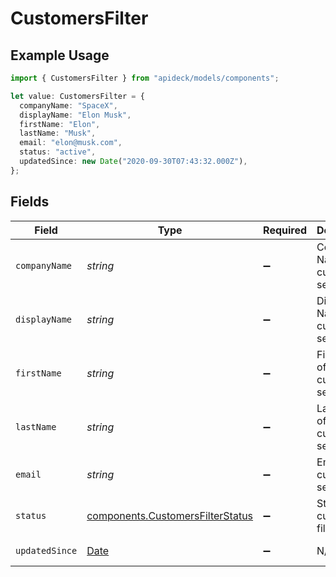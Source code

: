 # CustomersFilter

## Example Usage

```typescript
import { CustomersFilter } from "apideck/models/components";

let value: CustomersFilter = {
  companyName: "SpaceX",
  displayName: "Elon Musk",
  firstName: "Elon",
  lastName: "Musk",
  email: "elon@musk.com",
  status: "active",
  updatedSince: new Date("2020-09-30T07:43:32.000Z"),
};
```

## Fields

| Field                                                                                         | Type                                                                                          | Required                                                                                      | Description                                                                                   | Example                                                                                       |
| --------------------------------------------------------------------------------------------- | --------------------------------------------------------------------------------------------- | --------------------------------------------------------------------------------------------- | --------------------------------------------------------------------------------------------- | --------------------------------------------------------------------------------------------- |
| `companyName`                                                                                 | *string*                                                                                      | :heavy_minus_sign:                                                                            | Company Name of customer to search for                                                        | SpaceX                                                                                        |
| `displayName`                                                                                 | *string*                                                                                      | :heavy_minus_sign:                                                                            | Display Name of customer to search for                                                        | Techno King                                                                                   |
| `firstName`                                                                                   | *string*                                                                                      | :heavy_minus_sign:                                                                            | First name of customer to search for                                                          | Elon                                                                                          |
| `lastName`                                                                                    | *string*                                                                                      | :heavy_minus_sign:                                                                            | Last name of customer to search for                                                           | Musk                                                                                          |
| `email`                                                                                       | *string*                                                                                      | :heavy_minus_sign:                                                                            | Email of customer to search for                                                               | elon@spacex.com                                                                               |
| `status`                                                                                      | [components.CustomersFilterStatus](../../models/components/customersfilterstatus.md)          | :heavy_minus_sign:                                                                            | Status of customer to filter on                                                               | active                                                                                        |
| `updatedSince`                                                                                | [Date](https://developer.mozilla.org/en-US/docs/Web/JavaScript/Reference/Global_Objects/Date) | :heavy_minus_sign:                                                                            | N/A                                                                                           | 2020-09-30T07:43:32.000Z                                                                      |